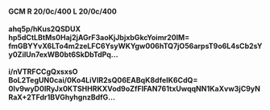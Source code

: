 #### GCM R 20/0c/400 L 20/0c/400
**ahq5p/hKus2QSDUX**<br/>**hp5dCtLBtMs0Haj2jAGrF3aoKjJbjxbGkcYoimr20lM=**<br/>**fmGBYYvX6LTo4m2zeLFC6YsyWKYgw006hTQ7jO56arpsT9o6L4sCb2sYy0ZilUn7exWB0bt6SkDbTdPq...**<br/><br/>
**i/nVTRFCCgQxsxsO**<br/>**BoL2TegUN0cai/0Ko4LiVlR2sQ06EABqK8dfeIK6CdQ=**<br/>**0Iv9wyD0IRyJx0KTSHHRKXVod9oZfFlFAN761txUwqqNN1KaXvw3jC9yNRaX+2TFdr1BVGhyhgnzBdfG...**